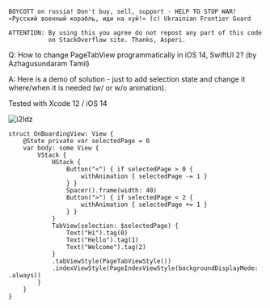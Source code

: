 ```
BOYCOTT on russia! Don't buy, sell, support - HELP TO STOP WAR!
«Русский военный корабль, иди на хуй!» (c) Ukrainian Frontier Guard

ATTENTION: By using this you agree do not repost any part of this code
           on StackOverflow site. Thanks, Asperi.
```

Q: How to change PageTabView programmatically in iOS 14, SwiftUI 2? (by Azhagusundaram Tamil)

A: Here is a demo of solution - just to add selection state and change it where/when it is needed (w/ or w/o animation). 

Tested with Xcode 12 / iOS 14

![i2Idz](https://user-images.githubusercontent.com/62171579/163841373-dc3c520a-94ce-4134-a96b-d91ed873e685.gif)


```
struct OnBoardingView: View {
    @State private var selectedPage = 0
    var body: some View {
        VStack {
            HStack {
                Button("<") { if selectedPage > 0 {
                    withAnimation { selectedPage -= 1 }
                } }
                Spacer().frame(width: 40)
                Button(">") { if selectedPage < 2 {
                    withAnimation { selectedPage += 1 }
                } }
            }
            TabView(selection: $selectedPage) {
                Text("Hi").tag(0)
                Text("Hello").tag(1)
                Text("Welcome").tag(2)
            }
            .tabViewStyle(PageTabViewStyle())
            .indexViewStyle(PageIndexViewStyle(backgroundDisplayMode: .always))
        }
    }
}
```
